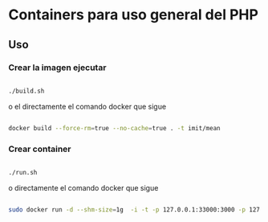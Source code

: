 # Containers para uso general del PHP

## Uso


### Crear la imagen ejecutar 

```bash

./build.sh

```

o el directamente el comando docker que sigue

```bash

docker build --force-rm=true --no-cache=true . -t imit/mean

```
	

### Crear container

```bash

./run.sh

```

o directamente el comando docker que sigue

```bash

sudo docker run -d --shm-size=1g  -i -t -p 127.0.0.1:33000:3000 -p 127.0.0.1:34200:4200 -p 127.0.0.1:30080:80 -p 127.0.0.1:30443:443 -p 127.0.0.1:35279:35279 -p 127.0.0.1:38080:8080 -h dc-mean  -v /Users/luiz.quelves/projects/work/apps/app-demo:/opt/app -P --name="dc-mean" imit/mean 


```








